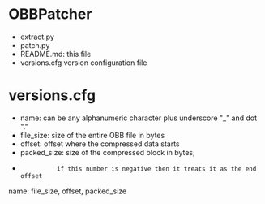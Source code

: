# OBBPatcher
- extract.py
- patch.py
- README.md: this file
- versions.cfg version configuration file

# versions.cfg
- name:			can be any alphanumeric character plus underscore "_" and dot "."
- file_size:	size of the entire OBB file in bytes
- offset:		offset where the compressed data starts
- packed_size:	size of the compressed block in bytes; 
-				if this number is negative then it treats it as the end offset 

name:	file_size,	offset,	packed_size